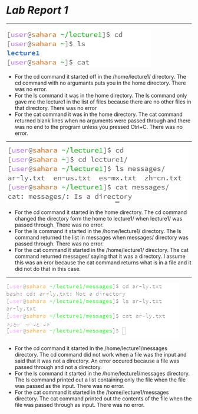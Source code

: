 # ***Lab Report 1***
***
![Image](./noargs.PNG)
* For the cd command it started off in the /home/lecture1/ directory. The cd command with no argumants puts you in the home directory. There was no error.
* For the ls command it was in the home directory. The ls command only gave me the lecture1 in the list of files because there are no other files in that directory. There was no error
* For the cat command it was in the home directory. The cat command returned blank lines when no arguments were passed through and there was no end to the program unless you pressed Ctrl+C. There was no error.

***

![Image](./directory.PNG)
* For the cd command it started in the home directory. The cd command changed the directory form the home to lecture1/ when lecture1/ was passed through. There was no error.
* For the ls command it started in the /home/lecture1/ directory. The ls command returned the list in messages when messages/ directory was passed through. There was no error.
* For the cat command it started in the /home/lecture1/ directory. The cat command returned messages/ saying that it was a directory. I assume this was an eror because the cat command returns what is in a file and it did not do that in this case.

***

![Image](./file.PNG)
* For the cd command it started in the /home/lecture1/messages directory. The cd command did not work when a file was the input and said that it was not a directory. An error occured because a file was passed through and not a directory.
* For the ls command it started in the /home/lecture1/messages directory. The ls command printed out a list containing only the file when the file was passed as the input. There was no error.
* For the cat command it started in the /home/lecture1/messages directory. The cat command printed out the contents of the file when the file was passed through as input. There was no error.
